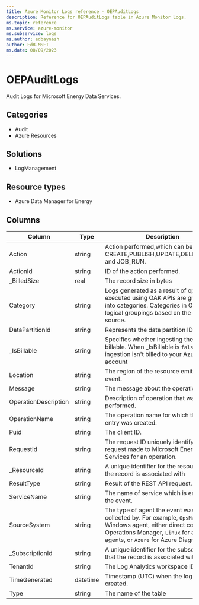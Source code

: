 ```yaml
---
title: Azure Monitor Logs reference - OEPAuditLogs
description: Reference for OEPAuditLogs table in Azure Monitor Logs.
ms.topic: reference
ms.service: azure-monitor
ms.subservice: logs
ms.author: edbaynash
author: EdB-MSFT
ms.date: 08/09/2023
---
```


# OEPAuditLogs

Audit Logs for Microsoft Energy Data Services.

## Categories

- Audit
- Azure Resources
## Solutions

- LogManagement
## Resource types

- Azure Data Manager for Energy




## Columns

| Column | Type | Description |
|---|---|---|
| Action | string | Action performed,which can be CREATE,PUBLISH,UPDATE,DELETE,READ and JOB_RUN. |
| ActionId | string | ID of the action performed. |
| _BilledSize | real | The record size in bytes |
| Category | string | Logs generated as a result of operations executed using OAK APIs are grouped into categories. Categories in OAK are logical groupings based on the data source. |
| DataPartitionId | string | Represents the data partition ID. |
| _IsBillable | string | Specifies whether ingesting the data is billable. When _IsBillable is `false` ingestion isn't billed to your Azure account |
| Location | string | The region of the resource emitting the event. |
| Message | string | The message about the operation. |
| OperationDescription | string | Description of operation that was performed. |
| OperationName | string | The operation name for which the log entry was created. |
| Puid | string | The client ID. |
| RequestId | string | The request ID uniquely identify the request made to Microsoft Energy Data Services for an operation. |
| _ResourceId | string | A unique identifier for the resource that the record is associated with |
| ResultType | string | Result of the REST API request. |
| ServiceName | string | The name of service which is emitting the event. |
| SourceSystem | string | The type of agent the event was collected by. For example, `OpsManager` for Windows agent, either direct connect or Operations Manager, `Linux` for all Linux agents, or `Azure` for Azure Diagnostics |
| _SubscriptionId | string | A unique identifier for the subscription that the record is associated with |
| TenantId | string | The Log Analytics workspace ID |
| TimeGenerated | datetime | Timestamp (UTC) when the log was created. |
| Type | string | The name of the table |
